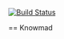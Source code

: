[![Build Status](https://travis-ci.org/knowmadin/knowmad.svg?branch=master)](https://travis-ci.org/knowmadin/knowmad)

== Knowmad
